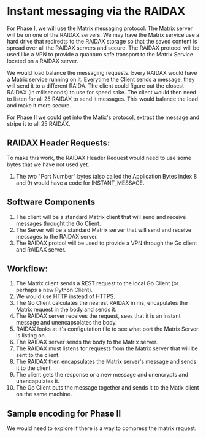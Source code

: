 # Instant messaging via the RAIDAX
For Phase I, we will use the Matrix messaging protocol. The Matrix server will be on one of the RAIDAX servers. 
We may have the Matrix service use a hard drive that rediredts to the RAIDAX storage so that the saved content is 
spread over all the RAIDAX servers and secure. The RAIDAX protocol will be used like a VPN to provide a quantum safe transport to the Matrix Service
located on a RAIDAX server. 

We would load balance the messaging requests. Every RAIDAX would have a Matrix service running on it. 
Everytime the Client sends a message, they will send it to a different RAIDA. The client could figure out the closest RAIDAX (in miliseconds) 
to use for speed sake. The client would then need to listen for all 25 RAIDAX to send it messages. 
This would balance the load and make it more secure. 

For Phase II we could get into the Matix's protocol, extract the message and stripe it to all 25 RAIDAX. 


## RAIDAX Header Requests:
To make this work, the RAIDAX Header Request would need to use some bytes that we have not used yet. 
1. The two "Port Number" bytes (also called the Application Bytes index 8 and 9) would have a code for INSTANT_MESSAGE.
   
## Software Components
1. The client will be a standard Matrix client that will send and receive messages throught the Go Client.
2. The Server will be a standard Matrix server that will send and receive messages to the RAIDAX server. 
3. The RAIDAX protcol will be used to provide a VPN through the Go client and RAIDAX server. 

## Workflow: 
1. The Matrix client sends a REST request to the local Go Client (or perhaps a new Python Client).
2. We would use HTTP instead of HTTPS.
3. The Go Client calculates the nearest RAIDAX in ms, encapulates the Matrix request in the body and sends it.
4. The RAIDAX server receives the request, sees that it is an instant message and unencapsolates the body.
5. RAIDAX looks at it's configutation file to see what port the Matrix Server is listing on.
6. The RAIDAX server sends the body to the Matrix server.
7. The RAIDAX must listens for requests from the Matrix server that will be sent to the client.
8. The RAIDAX then encapsulates the Matrix server's message and sends it to the client.
9. The client gets the response or a new message and unencrypts and unencapulates it.
10. The Go Client puts the message together and sends it to the Matix client on the same machine. 


## Sample encoding for Phase II
We would need to explore if there is a way to compress the matrix request.

